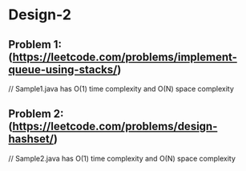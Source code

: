 # Design-2

## Problem 1: (https://leetcode.com/problems/implement-queue-using-stacks/)

// Sample1.java has O(1) time complexity and O(N) space complexity

## Problem 2:(https://leetcode.com/problems/design-hashset/)

// Sample2.java has O(1) time complexity and O(N) space complexity




